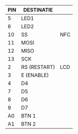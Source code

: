 | PIN | DESTINATIE   |     | 
|-----|--------------|-----| 
| 5   | LED1         |     | 
| 6   | LED2         |     | 
| 10  | SS           | NFC | 
| 11  | MOSI         |     | 
| 12  | MISO         |     | 
| 13  | SCK          |     | 
| 2   | RS (RESTART) | LCD | 
| 3   | E (ENABLE)   |     | 
| 4   | D4           |     | 
| 7   | D5           |     | 
| 8   | D6           |     | 
| 9   | D7           |     | 
| A0  | BTN 1        |     | 
| A1  | BTN 2        |     | 
